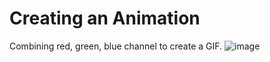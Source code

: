 # Creating an Animation 
Combining red, green, blue channel to create a GIF.
![image](https://user-images.githubusercontent.com/111910374/209585906-10547399-c774-4d99-8061-2f4228cc4e0b.png)

